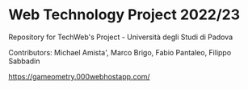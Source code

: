 # Web Technology Project 2022/23
Repository for TechWeb's Project - Università degli Studi di Padova

Contributors: Michael Amista', Marco Brigo, Fabio Pantaleo, Filippo Sabbadin

https://gameometry.000webhostapp.com/
